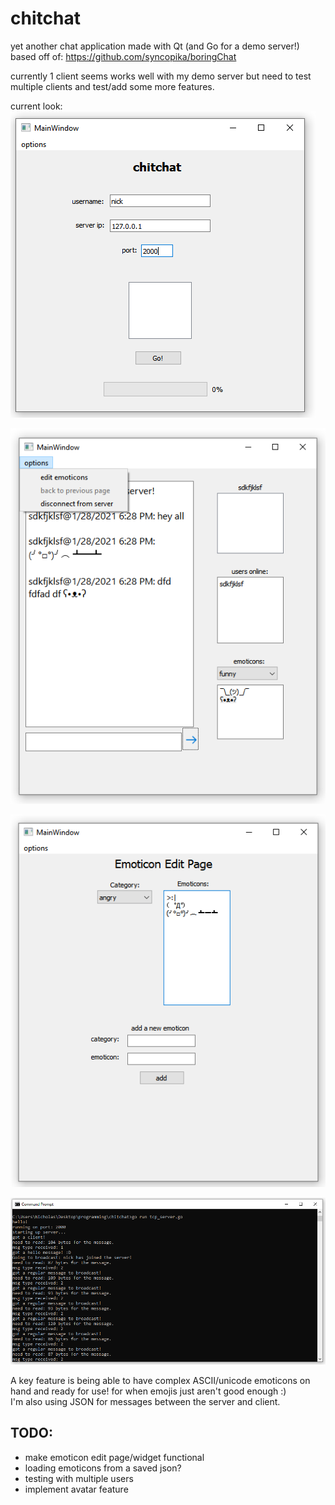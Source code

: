 # chitchat    
    
yet another chat application made with Qt (and Go for a demo server!)    
based off of: https://github.com/syncopika/boringChat       
    
currently 1 client seems works well with my demo server but need to test multiple clients and test/add some more features.    
    
current look:    
![the login page](screenshots/loginPage.png)    
    
![the chat page](screenshots/chatArea.png)    
    
![the emoticon edit page](screenshots/emoticonEditPage.png)    
    
![the go server](screenshots/go-server.png)    
    
A key feature is being able to have complex ASCII/unicode emoticons on hand and ready for use! for when emojis just aren't good enough :)    
I'm also using JSON for messages between the server and client.    
    
## TODO:    
- make emoticon edit page/widget functional
- loading emoticons from a saved json?
- testing with multiple users
- implement avatar feature